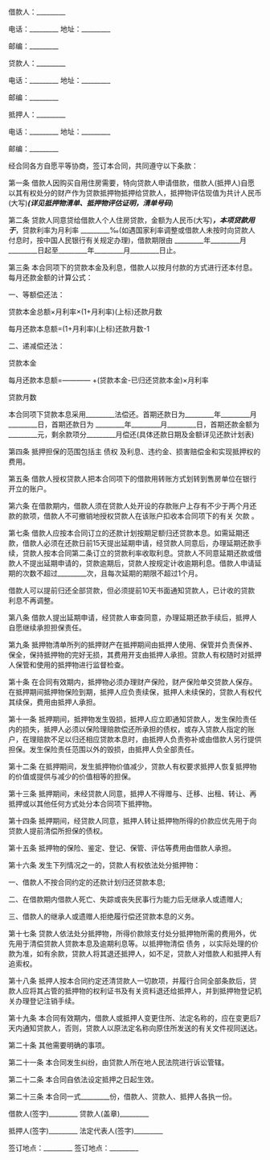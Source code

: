 
 


借款人：_________


电话：_________ 地址：_________


邮编：_________


贷款人：_________


电话：_________ 地址：_________


邮编：_________


抵押人：_________


电话：_________ 地址：_________


邮编：_________


经合同各方自愿平等协商，签订本合同，共同遵守以下条款：


第一条 借款人因购买自用住房需要，特向贷款人申请借款，借款人(抵押人)自愿以其有权处分的财产作为贷款抵押物抵押给贷款人，抵押物评估现值为共计人民币(大写)_________(详见抵押物清单、抵押物评估证明，清单号码_________)


第二条 贷款人同意贷给借款人个人住房贷款，金额为人民币(大写)_________，本项贷款用于_________，贷款利率为月利率 _________‰(如遇国家利率调整或借款人未按时向贷款人付息时，按中国人民银行有关规定办理)，借款期限由 _________年_________月_________日起至_________年_________月_________日止。


第三条 本合同项下的贷款本金及利息，借款人以按月付款的方式进行还本付息。每月还款金额的计算公式：


一、等额偿还法：


贷款本金总额×月利率×(1+月利率)(上标)还款月数


每月还款本息额=(1+月利率)(上标)还款月数-1


二、递减偿还法：


贷款本金


每月还款本息额=———— +(贷款本金-已归还贷款本金)×月利率


贷款月数


本合同项下贷款本息采用_________法偿还。首期还款日为_________年_________月_________日，首期还款日为 _________年_________月_________日，首期还款金额为_________元，剩余款项分_________月偿还(具体还款日期及金额详见还款计划表)


第四条 抵押担保的范围包括主
债权
及利息、违约金、损害赔偿金和实现抵押权的费用。


第五条 借款人授权贷款人把本合同项下的借款用转账方式划转到售房单位在银行开立的账户。


第六条 在借款期内，借款人须在贷款人处开设的存款账户上存有不少于两个月还款的款项，借款人不可撤销地授权贷款人在该账户扣收本合同项下的有关
欠款
。


第七条 借款人应按本合同订立的还款计划按期足额归还贷款本息。如需延期还款，借款人必须在还款日前15天提出延期申请，经贷款人同意后，办理延期还款手续，贷款人按本合同第二条订立的贷款利率收取利息。贷款人不同意延期还款或借款人不提出延期申请的，贷款逾期后，贷款人按规定计收逾期利息。借款人申请延期的次数不超过_________次，且每次延期的期限不超过1个月。


借款人可以提前归还全部贷款，但必须提前10天书面通知贷款人，已计收的贷款利息不再调整。


第八条 借款人提出延期申请，经贷款人审查同意，办理延期还款手续后，抵押人自愿继续承担担保责任。


第九条 抵押物清单所列的抵押财产在抵押期间由抵押人使用、保管并负责保养、保全，保持抵押物的完好无损，其费用开支由抵押人承担。贷款人有权随时对抵押人保管和使用的抵押物进行监督检查。


第十条 在合同有效期内，抵押物必须办理财产保险，财产保险单交贷款人保存。在抵押期间抵押物保险到期，抵押人应负责续保，抵押人未续保的，贷款人有权代其续保，费用由抵押人承担。


第十一条 抵押期间，抵押物发生毁损，抵押人应立即通知贷款人，发生保险责任内的损失，抵押人必须以保险理赔款偿还所承担的债权，或存入贷款人指定的账户，在理赔款不足以归还相应贷款本息时，由抵押人负责弥补或由借款人另行提供担保。发生保险责任范围以外的毁损，由抵押人负全部责任。


第十二条 在抵押期间，发生抵押物价值减少，贷款人有权要求抵押人恢复抵押物的价值或提供与减少的价值相等的担保。


第十三条 抵押期间，未经贷款人同意，抵押人不得赠与、迁移、出租、转让、再抵押或以其他任何方式处分本合同项下抵押物。


第十四条 抵押期间，经贷款人同意，抵押人转让抵押物所得的价款应优先用于向贷款人提前清偿所担保的债权。


第十五条 抵押物的保险、鉴定、登记、保管、评估等费用由借款人承担。


第十六条 发生下列情况之一的，贷款人有权依法处分抵押物：


一、借款人不按合同约定的还款计划归还贷款本息;


二、在借款期内借款人死亡、失踪或丧失民事行为能力后无继承人或遗赠人;


三、借款人的继承人或遗赠人拒绝履行偿还贷款本息的义务。


第十七条 贷款人依法处分抵押物，所得价款除支付处分抵押物所需的费用外，优先用于清偿贷款人贷款本息及逾期利息等。以抵押物清偿
债务
，以实际处理的价款为准，如有余款，贷款人将其退还抵押人，如不足，贷款人对借款人和抵押人有追索权。


第十八条 抵押人按本合同约定还清贷款人一切款项，并履行合同全部条款后，贷款人应将其占管的抵押物的权利证书及有关资料退还给抵押人，并到抵押物登记机关办理登记注销手续。


第十九条 本合同有效期内，借款人或抵押人变更住所、法定名称的，应在变更后7天内通知贷款人，否则，贷款人以原法定名称向原住所发送的有关文件视同送达。


第二十条 其他需要明确的事项。


第二十一条 本合同发生纠纷，由贷款人所在地人民法院进行诉讼管辖。


第二十二条 本合同自依法设定抵押之日起生效。


第二十三条 本合同一式_________份，借款人、贷款人、抵押人各执一份。


借款人(签字)_________ 贷款人(盖章)_________


抵押人(签字)_________ 法定代表人(签字)_________


签订地点：_________ 签订地点：_________
 


 

 
 
 
 
 
  


  
 

  


  


  
 
 
 
 

